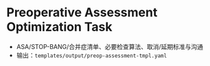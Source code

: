 # Preoperative Assessment Optimization Task

- ASA/STOP-BANG/合并症清单、必要检查算法、取消/延期标准与沟通
- 输出：`templates/output/preop-assessment-tmpl.yaml`
